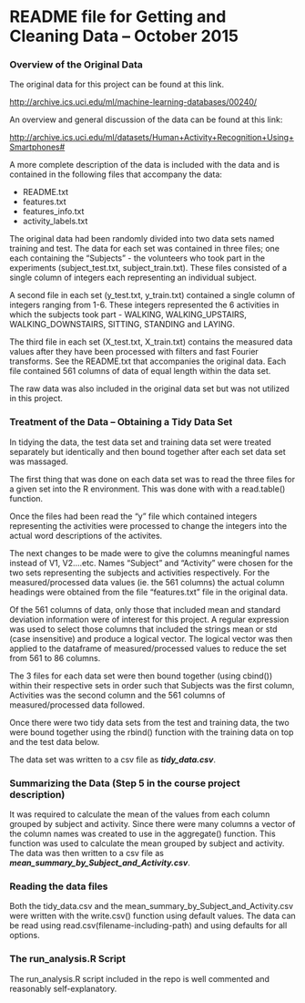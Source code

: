 # README file for Getting and Cleaning Data – October 2015

### Overview of the Original Data

The original data for this project can be found at this link. 

http://archive.ics.uci.edu/ml/machine-learning-databases/00240/

An overview and general discussion of the data can be found at this link:

http://archive.ics.uci.edu/ml/datasets/Human+Activity+Recognition+Using+Smartphones#

A more complete description of the data is included with the data and is contained in the following files that accompany the data:
* README.txt
* features.txt
* features_info.txt
* activity_labels.txt

The original data had been randomly divided into two data sets named training and test. The data for each set was contained in three files; one each containing the “Subjects” - the volunteers who took part in the experiments (subject_test.txt, subject_train.txt). These files consisted of a single column of integers each representing an individual subject.

A second file in each set (y_test.txt, y_train.txt) contained a single column of integers ranging from 1-6. These integers represented the 6 activities in which the subjects took part - WALKING, WALKING_UPSTAIRS, WALKING_DOWNSTAIRS, SITTING, STANDING and LAYING.

The third file in each set (X_test.txt, X_train.txt) contains the measured data values after they have been processed with filters and fast Fourier transforms. See the README.txt that accompanies the original data. Each file contained 561 columns of data of equal length within the data set.

The raw data was also included in the original data set but was not utilized in this project.

### Treatment of the Data – Obtaining a Tidy Data Set

In tidying the data, the test data set and training data set were treated separately but identically and then bound together after each set data set was massaged. 

The first thing that was done on each data set was to read the three files for a given set into the R environment. This was done with with a read.table() function. 

Once the files had been read the “y” file which contained integers representing the activities were processed to change the integers into the actual word descriptions of the activites.

The next changes to be made were to give the columns meaningful names instead of V1, V2....etc. Names “Subject” and “Activity” were chosen for the two sets representing the subjects and activities respectively. For the measured/processed data values (ie. the 561 columns) the actual column headings were obtained from the file “features.txt” file in the original data.

Of the 561 columns of data, only those that included mean and standard deviation information were of interest for this project. A regular expression was used to select those columns that included the strings mean or std (case insensitive) and produce a logical vector. The logical vector was then applied to the dataframe of measured/processed values to reduce the set from 561 to 86 columns.

The 3 files for each data set were then bound together (using cbind()) within their respective sets in order such that Subjects was the first column, Activities was the second column and the 561 columns of measured/processed data followed. 

Once there were two tidy data sets from the test and training data, the two were bound together using the rbind() function with the training data on top and the test data below.

The data set was written to a csv file as _**tidy_data.csv**_. 

### Summarizing the Data (Step 5 in the course project description)

It was required to calculate the mean of the values from each column grouped by subject and activity. Since there were many columns a vector of the column names was created to use in the aggregate() function. This function was used to calculate the mean grouped by subject and activity. The data was then written to a csv file as _**mean_summary_by_Subject_and_Activity.csv**_.

### Reading the data files

Both the tidy_data.csv and the  mean_summary_by_Subject_and_Activity.csv were written with the write.csv() function using default values. The data can be read using read.csv(filename-including-path) and using defaults for all options.

### The run_analysis.R Script

The run_analysis.R script included in the repo is well commented and reasonably self-explanatory.

